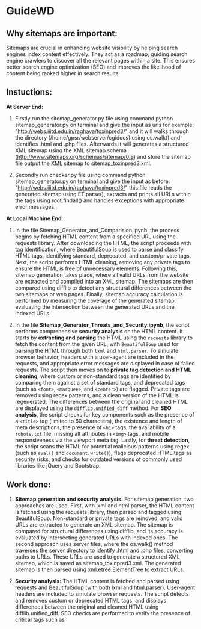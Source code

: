 <h1>GuideWD</h1>
<h2>Why sitemaps are important:</h2>
Sitemaps are crucial in enhancing website visibility by helping search engines index content effectively. They act as a roadmap, guiding search engine crawlers to discover all the relevant pages within a site. This ensures better search engine optimization (SEO) and improves the likelihood of content being ranked higher in search results.

<h2>Instuctions:</h2>

**At Server End:**
1) Firstly run the sitemap_generator.py file using command python sitemap_generator.py on terminal and give the input as urls for example: "http://webs.iiitd.edu.in/raghava/toxinpred3/" and it will walks through the directory (/home/gpsr/webserver/cgidocs) using os.walk() and identifies .html and .php files. Afterwards it will generates a structured XML sitemap using the XML sitemap schema (http://www.sitemaps.org/schemas/sitemap/0.9) and store the sitemap file output the XML sitemap to sitemap_toxinpred3.xml.

2) Secondly run checker.py file using command python sitemap_generator.py on terminal and give the input as before: "http://webs.iiitd.edu.in/raghava/toxinpred3/" this file reads the generated sitemap using ET.parse(), extracts and prints all URLs within the <loc> tags using root.findall() and handles exceptions with appropriate error messages.

**At Local Machine End:**
1) In the file Sitemap_Generator_and_Comparision.ipynb, the process begins by fetching HTML content from a specified URL using the requests library. After downloading the HTML, the script proceeds with tag identification, where BeautifulSoup is used to parse and classify HTML tags, identifying standard, deprecated, and custom/private tags. Next, the script performs HTML cleaning, removing any private tags to ensure the HTML is free of unnecessary elements. Following this, sitemap generation takes place, where all valid URLs from the website are extracted and compiled into an XML sitemap. The sitemaps are then compared using difflib to detect any structural differences between the two sitemaps or web pages. Finally, sitemap accuracy calculation is performed by measuring the coverage of the generated sitemap, evaluating the intersection between the generated URLs and the indexed URLs.

2) In the file **Sitemap_Generator_Threats_and_Security.ipynb**, the script performs comprehensive **security analysis** on the HTML content. It starts by **extracting and parsing** the HTML using the `requests` library to fetch the content from the given URL, with `BeautifulSoup` used for parsing the HTML through both `lxml` and `html.parser`. To simulate browser behavior, headers with a user-agent are included in the requests, and appropriate error messages are displayed in case of failed requests. The script then moves on to **private tag detection and HTML cleaning**, where custom or non-standard tags are identified by comparing them against a set of standard tags, and deprecated tags (such as `<font>`, `<marquee>`, and `<center>`) are flagged. Private tags are removed using regex patterns, and a clean version of the HTML is regenerated. The differences between the original and cleaned HTML are displayed using the `difflib.unified_diff` method. For **SEO analysis**, the script checks for key components such as the presence of a `<title>` tag (limited to 60 characters), the existence and length of meta descriptions, the presence of `<h1>` tags, the availability of a `robots.txt` file, missing alt attributes in `<img>` tags, and mobile responsiveness via the viewport meta tag. Lastly, for **threat detection**, the script scans the HTML for potential malicious patterns using regex (such as `eval()` and `document.write()`), flags deprecated HTML tags as security risks, and checks for outdated versions of commonly used libraries like jQuery and Bootstrap.

<h2>Work done:</h2>

1) **Sitemap generation and security analysis.** For sitemap generation, two approaches are used. First, with lxml and html.parser, the HTML content is fetched using the requests library, then parsed and tagged using BeautifulSoup. Non-standard or private tags are removed, and valid URLs are extracted to generate an XML sitemap. The sitemap is compared for structural differences using difflib, and its accuracy is evaluated by intersecting generated URLs with indexed ones. The second approach uses server files, where the os.walk() method traverses the server directory to identify .html and .php files, converting paths to URLs. These URLs are used to generate a structured XML sitemap, which is saved as sitemap_toxinpred3.xml. The generated sitemap is then parsed using xml.etree.ElementTree to extract URLs.

2)  **Security analysis:** The HTML content is fetched and parsed using requests and BeautifulSoup (with both lxml and html.parser). User-agent headers are included to simulate browser requests. The script detects and removes custom or deprecated HTML tags, and displays differences between the original and cleaned HTML using difflib.unified_diff. SEO checks are performed to verify the presence of critical tags such as <title>, meta descriptions, h1 tags, alt attributes, and mobile responsiveness. Additionally, the script scans for security threats by detecting malicious patterns (e.g., eval(), document.write()), flags deprecated HTML tags, and checks for outdated libraries like jQuery and Bootstrap.
